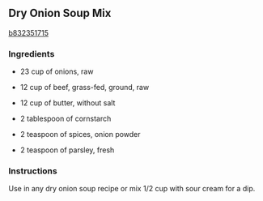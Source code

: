 ## Dry Onion Soup Mix

[b832351715](http://www.food.com/recipe/dry-onion-soup-mix-117273)

### Ingredients

 - 23 cup of onions, raw

 - 12 cup of beef, grass-fed, ground, raw

 - 12 cup of butter, without salt

 - 2 tablespoon of cornstarch

 - 2 teaspoon of spices, onion powder

 - 2 teaspoon of parsley, fresh

### Instructions

Use in any dry onion soup recipe or mix 1/2 cup with sour cream for a dip.
